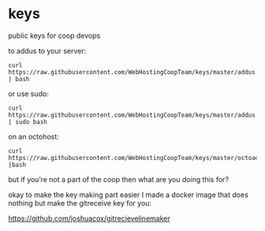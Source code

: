 keys
====

public keys for coop devops

to addus to your server:

```
curl https://raw.githubusercontent.com/WebHostingCoopTeam/keys/master/addus.sh | bash
```

or use sudo:

```
curl https://raw.githubusercontent.com/WebHostingCoopTeam/keys/master/addus.sh | sudo bash
```

on an octohost:
```
curl https://raw.githubusercontent.com/WebHostingCoopTeam/keys/master/octoaddus.sh |bash
```

but if you’re not a part of the coop then what are you doing this for?

okay to make the key making part easier I made a docker image that does nothing but make the gitreceive key for you:

https://github.com/joshuacox/gitrecievelinemaker
